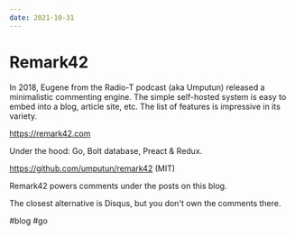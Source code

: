 ```yaml
---
date: 2021-10-31
---
```


# Remark42

In 2018, Eugene from the Radio-T podcast (aka Umputun) released a minimalistic
commenting engine. The simple self-hosted system is easy to embed
into a blog, article site, etc. The list of features is impressive in its variety.

https://remark42.com

Under the hood: Go, Bolt database, Preact & Redux.

https://github.com/umputun/remark42 (MIT)

Remark42 powers comments under the posts on this blog.

The closest alternative is Disqus, but you don't own the comments there.

#blog #go
